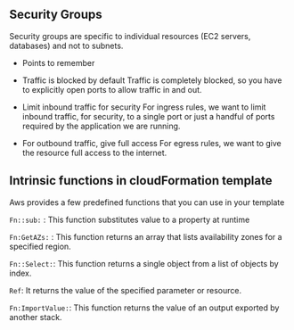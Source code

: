 
## Security Groups

Security groups are specific to individual resources (EC2 servers, databases) and not to subnets. 
- Points to remember
- Traffic is blocked by default
Traffic is completely blocked, so you have to explicitly open ports to allow traffic in and out.

- Limit inbound traffic for security
For ingress rules, we want to limit inbound traffic, for security, to a single port or just a handful of ports required by the application we are running. 

- For outbound traffic, give full access
For egress rules, we want to give the resource full access to the internet.

## Intrinsic functions in cloudFormation template
Aws provides a few predefined functions that you can use in your template

```Fn::sub:``` : This function substitutes value to a property at runtime

```Fn:GetAZs:``` : This function returns an array that lists availability zones for a specified region.

```Fn::Select:```: This function returns a single object from a list of objects by index.

```Ref```: It returns the value of the specified parameter or resource.

```Fn:ImportValue:```: This function returns the value of an output exported by another stack.

